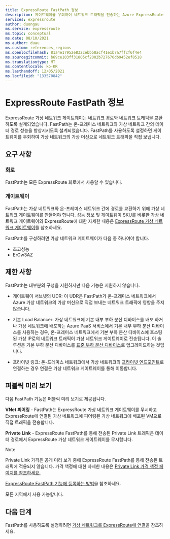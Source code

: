 ```yaml
---
title: ExpressRoute FastPath 정보
description: 게이트웨이를 우회하여 네트워크 트래픽을 전송하는 Azure ExpressRoute FastPath에 대해 알아봅니다.
services: expressroute
author: duongau
ms.service: expressroute
ms.topic: conceptual
ms.date: 08/10/2021
ms.author: duau
ms.custom: references_regions
ms.openlocfilehash: 81a4e17952e832cebbb8acf41e1b7a7ffcf6f4e4
ms.sourcegitcommit: b69ce103ff31805cf2002b727670db9452ef8518
ms.translationtype: MT
ms.contentlocale: ko-KR
ms.lasthandoff: 12/05/2021
ms.locfileid: "133570842"
---
```

# <a name="about-expressroute-fastpath"></a>ExpressRoute FastPath 정보

ExpressRoute 가상 네트워크 게이트웨이는 네트워크 경로와 네트워크 트래픽을 교환하도록 설계되었습니다. FastPath는 온-프레미스 네트워크와 가상 네트워크 간의 데이터 경로 성능을 향상시키도록 설계되었습니다. FastPath를 사용하도록 설정하면 게이트웨이를 우회하여 가상 네트워크의 가상 머신으로 네트워크 트래픽을 직접 보냅니다.

## <a name="requirements"></a>요구 사항

### <a name="circuits"></a>회로

FastPath는 모든 ExpressRoute 회로에서 사용할 수 있습니다.

### <a name="gateways"></a>게이트웨이

FastPath는 가상 네트워크와 온-프레미스 네트워크 간에 경로를 교환하기 위해 가상 네트워크 게이트웨이를 만들어야 합니다. 성능 정보 및 게이트웨이 SKU를 비롯한 가상 네트워크 게이트웨이와 ExpressRoute에 대한 자세한 내용은 [ExpressRoute 가상 네트워크 게이트웨이](expressroute-about-virtual-network-gateways.md)를 참조하세요.

FastPath를 구성하려면 가상 네트워크 게이트웨이가 다음 중 하나여야 합니다.

* 초고성능
* ErGw3AZ

## <a name="limitations"></a>제한 사항

FastPath는 대부분의 구성을 지원하지만 다음 기능은 지원하지 않습니다.

* 게이트웨이 서브넷의 UDR: 이 UDR은 FastPath가 온-프레미스 네트워크에서 Azure 가상 네트워크의 가상 머신으로 직접 보내는 네트워크 트래픽에 영향을 주지 않습니다. 

* 기본 Load Balancer: 가상 네트워크에 기본 내부 부하 분산 디바이스를 배포 하거나 가상 네트워크에 배포하는 Azure PaaS 서비스에서 기본 내부 부하 분산 디바이스를 사용하는 경우, 온-프레미스 네트워크에서 기본 부하 분산 디바이스에 호스팅된 가상 IP로의 네트워크 트래픽이 가상 네트워크 게이트웨이로 전송됩니다. 이 솔루션은 기본 부하 분산 디바이스를 [표준 부하 분산 디바이스](../load-balancer/load-balancer-overview.md)로 업그레이드하는 것입니다.

* 프라이빗 링크: 온-프레미스 네트워크에서 가상 네트워크의 [프라이빗 엔드포인트](../private-link/private-link-overview.md)로 연결하는 경우 연결은 가상 네트워크 게이트웨이를 통해 이동합니다.

## <a name="public-preview"></a>퍼블릭 미리 보기

다음 FastPath 기능은 퍼블릭 미리 보기로 제공됩니다.

**VNet 피어링** - FastPath는 ExpressRoute 가상 네트워크 게이트웨이를 무시하고 ExpressRoute에 연결된 가상 네트워크에 피어링된 가상 네트워크에 배포된 VM으로 직접 트래픽을 전송합니다.

**Private Link** - ExpressRoute FastPath를 통해 전송된 Private Link 트래픽은 데이터 경로에서 ExpressRoute 가상 네트워크 게이트웨이를 무시합니다.

> [!NOTE]
> Private Link 가격은 공개 미리 보기 중에 ExpressRoute FastPath를 통해 전송된 트래픽에 적용되지 않습니다. 가격 책정에 대한 자세한 내용은 [Private Link 가격 책정 페이지를 참조하세요.](https://azure.microsoft.com/pricing/details/private-link/)
> 

[ExpressRoute FastPath 기능에 등록하는 방법](expressroute-howto-linkvnet-arm.md#enroll-in-expressroute-fastpath-features-preview)을 참조하세요.

모든 지역에서 사용 가능합니다.
 
## <a name="next-steps"></a>다음 단계

FastPath를 사용하도록 설정하려면 [가상 네트워크를 ExpressRoute에 연결](expressroute-howto-linkvnet-arm.md#configure-expressroute-fastpath)을 참조하세요.
